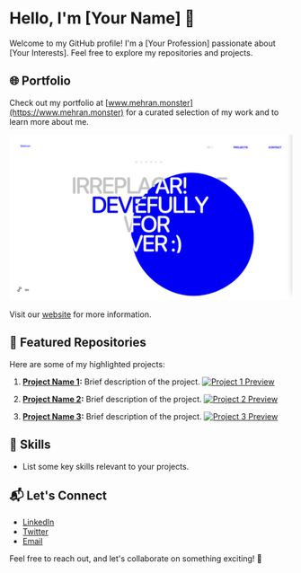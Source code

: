 # Hello, I'm [Your Name] 👋

Welcome to my GitHub profile! I'm a [Your Profession] passionate about [Your Interests]. Feel free to explore my repositories and projects.

## 🌐 Portfolio

Check out my portfolio at [www.mehran.monster](https://www.mehran.monster) for a curated selection of my work and to learn more about me.

[![Portfolio Preview](portfolio.png)](https://www.mehran.monster)

Visit our [website](https://www.pub.dev) for more information.

## 🚀 Featured Repositories

Here are some of my highlighted projects:

1. **[Project Name 1](link_to_repo_1):** Brief description of the project.
   [![Project 1 Preview](insert_image_url_here)](link_to_repo_1)

2. **[Project Name 2](link_to_repo_2):** Brief description of the project.
   [![Project 2 Preview](insert_image_url_here)](link_to_repo_2)

3. **[Project Name 3](link_to_repo_3):** Brief description of the project.
   [![Project 3 Preview](insert_image_url_here)](link_to_repo_3)

## 🔧 Skills

- List some key skills relevant to your projects.

## 📬 Let's Connect

- [LinkedIn](your_linkedin_profile)
- [Twitter](your_twitter_profile)
- [Email](your_email_address)

Feel free to reach out, and let's collaborate on something exciting! 🚀
